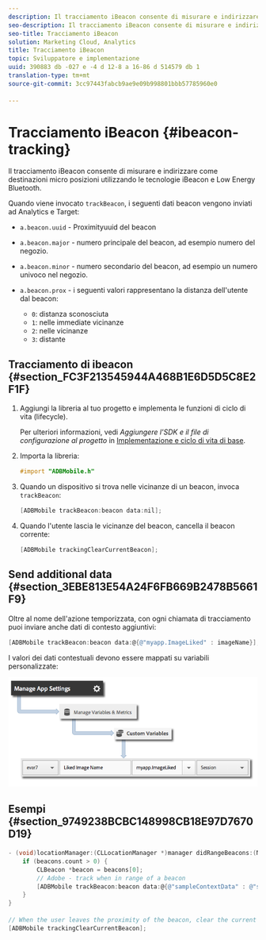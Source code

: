 ```yaml
---
description: Il tracciamento iBeacon consente di misurare e indirizzare come destinazioni micro posizioni utilizzando le tecnologie iBeacon e Low Energy Bluetooth.
seo-description: Il tracciamento iBeacon consente di misurare e indirizzare come destinazioni micro posizioni utilizzando le tecnologie iBeacon e Low Energy Bluetooth.
seo-title: Tracciamento iBeacon
solution: Marketing Cloud, Analytics
title: Tracciamento iBeacon
topic: Sviluppatore e implementazione
uuid: 390883 db -027 e -4 d 12-8 a 16-86 d 514579 db 1
translation-type: tm+mt
source-git-commit: 3cc97443fabcb9ae9e09b998801bbb57785960e0

---
```



# Tracciamento iBeacon {#ibeacon-tracking}

Il tracciamento iBeacon consente di misurare e indirizzare come destinazioni micro posizioni utilizzando le tecnologie iBeacon e Low Energy Bluetooth.

Quando viene invocato `trackBeacon`, i seguenti dati beacon vengono inviati ad Analytics e Target:

* `a.beacon.uuid` - Proximityuuid del beacon
* `a.beacon.major` - numero principale del beacon, ad esempio numero del negozio.
* `a.beacon.minor` - numero secondario del beacon, ad esempio un numero univoco nel negozio.
* `a.beacon.prox` - i seguenti valori rappresentano la distanza dell'utente dal beacon:

   * `0`: distanza sconosciuta
   * `1`: nelle immediate vicinanze
   * `2`: nelle vicinanze
   * `3`: distante

## Tracciamento di ibeacon {#section_FC3F213545944A468B1E6D5D5C8E2F1F}

1. Aggiungi la libreria al tuo progetto e implementa le funzioni di ciclo di vita (lifecycle).

   Per ulteriori informazioni, vedi *Aggiungere l'SDK e il file di configurazione al progetto* in [Implementazione e ciclo di vita di base](/help/ios/getting-started/dev-qs.md).
1. Importa la libreria:

   ```objective-c
   #import "ADBMobile.h"
   ```

1. Quando un dispositivo si trova nelle vicinanze di un beacon, invoca `trackBeacon`:

   ```objective-c
   [ADBMobile trackBeacon:beacon data:nil];
   ```

1. Quando l'utente lascia le vicinanze del beacon, cancella il beacon corrente:

   ```objective-c
   [ADBMobile trackingClearCurrentBeacon];
   ```

## Send additional data {#section_3EBE813E54A24F6FB669B2478B5661F9}

Oltre al nome dell'azione temporizzata, con ogni chiamata di tracciamento puoi inviare anche dati di contesto aggiuntivi:

```objective-c
[ADBMobile trackBeacon:beacon data:@{@"myapp.ImageLiked" : imageName}];
```

I valori dei dati contestuali devono essere mappati su variabili personalizzate:

![](assets/map-variable-context-ltv.png)

## Esempi {#section_9749238BCBC148998CB18E97D7670D19}

```objective-c
- (void)locationManager:(CLLocationManager *)manager didRangeBeacons:(NSArray *)beacons inRegion:(CLBeaconRegion *)region { 
    if (beacons.count > 0) { 
        CLBeacon *beacon = beacons[0]; 
        // Adobe - track when in range of a beacon 
        [ADBMobile trackBeacon:beacon data:@{@"sampleContextData" : @"sampleContextDataVal"}]; 
    } 
} 
 
// When the user leaves the proximity of the beacon, clear the current beacon 
[ADBMobile trackingClearCurrentBeacon];
```

